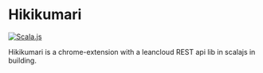 # Hikikumari
[![Scala.js](https://www.scala-js.org/assets/badges/scalajs-0.6.8.svg)](https://www.scala-js.org)

Hikikumari is a chrome-extension with a leancloud REST api lib in scalajs in building.


